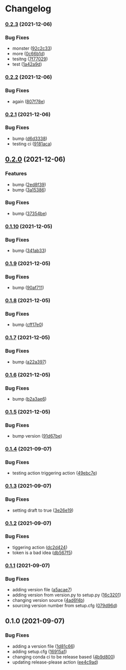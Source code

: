 # Changelog

### [0.2.3](https://www.github.com/lachlangrose/python_template/compare/v0.2.2...v0.2.3) (2021-12-06)


### Bug Fixes

* monster ([92c2c33](https://www.github.com/lachlangrose/python_template/commit/92c2c3367d0ce79fc200f9579d74f037b7a9e570))
* more ([0c66b1d](https://www.github.com/lachlangrose/python_template/commit/0c66b1da9bae9a80f8a64d81f33abb651c9e9246))
* tesitng ([7f77029](https://www.github.com/lachlangrose/python_template/commit/7f77029501474e8d28c296de7b304300158cea8f))
* test ([1a42a9d](https://www.github.com/lachlangrose/python_template/commit/1a42a9d55578796009f1437fe42a73794b7d54f2))

### [0.2.2](https://www.github.com/lachlangrose/python_template/compare/v0.2.1...v0.2.2) (2021-12-06)


### Bug Fixes

* again ([807f78e](https://www.github.com/lachlangrose/python_template/commit/807f78e16f2c5a802747106447e76940ec2a57d2))

### [0.2.1](https://www.github.com/lachlangrose/python_template/compare/v0.2.0...v0.2.1) (2021-12-06)


### Bug Fixes

* bump ([d6d3338](https://www.github.com/lachlangrose/python_template/commit/d6d333875f0bf85e1923293d07b6cfe0bacd06af))
* testing ci ([9181aca](https://www.github.com/lachlangrose/python_template/commit/9181aca40fe7f587d9fdaab5c43783554a2fa374))

## [0.2.0](https://www.github.com/lachlangrose/python_template/compare/v0.1.10...v0.2.0) (2021-12-06)


### Features

* bump ([2ed8f39](https://www.github.com/lachlangrose/python_template/commit/2ed8f398d0ea4ce053f4fbe05df8f9f1b9a2695b))
* bump ([3a15386](https://www.github.com/lachlangrose/python_template/commit/3a153869be1e3f01b597149e96cb3b83787e99ae))


### Bug Fixes

* bump ([37354be](https://www.github.com/lachlangrose/python_template/commit/37354be5bb353a0c065f1903df17ed45025dec18))

### [0.1.10](https://www.github.com/lachlangrose/python_template/compare/v0.1.9...v0.1.10) (2021-12-05)


### Bug Fixes

* bump ([341ab33](https://www.github.com/lachlangrose/python_template/commit/341ab3342e63d6d72b181a5ce9a1efdb14047e07))

### [0.1.9](https://www.github.com/lachlangrose/python_template/compare/v0.1.8...v0.1.9) (2021-12-05)


### Bug Fixes

* bump ([90af711](https://www.github.com/lachlangrose/python_template/commit/90af7115bfe45ce013546678d1825bc6481dcbac))

### [0.1.8](https://www.github.com/lachlangrose/python_template/compare/v0.1.7...v0.1.8) (2021-12-05)


### Bug Fixes

* bump ([cff17e0](https://www.github.com/lachlangrose/python_template/commit/cff17e0926554324c9606a31c53f160d29b9cf99))

### [0.1.7](https://www.github.com/lachlangrose/python_template/compare/v0.1.6...v0.1.7) (2021-12-05)


### Bug Fixes

* bump ([a22a397](https://www.github.com/lachlangrose/python_template/commit/a22a3978ca600d41b73eee70ac423864c201529a))

### [0.1.6](https://www.github.com/lachlangrose/python_template/compare/v0.1.5...v0.1.6) (2021-12-05)


### Bug Fixes

* bump ([b2a3ae6](https://www.github.com/lachlangrose/python_template/commit/b2a3ae6fa14a0649ba6fb5dc499319edbcb53229))

### [0.1.5](https://www.github.com/lachlangrose/python_template/compare/v0.1.4...v0.1.5) (2021-12-05)


### Bug Fixes

* bump version ([91d67be](https://www.github.com/lachlangrose/python_template/commit/91d67be3e566e9da442c139db29547abaa7d450d))

### [0.1.4](https://www.github.com/lachlangrose/python_template/compare/v0.1.3...v0.1.4) (2021-09-07)


### Bug Fixes

* testing action triggering action ([49ebc7e](https://www.github.com/lachlangrose/python_template/commit/49ebc7e05d788523c825682c31bafdb22d11d7f3))

### [0.1.3](https://www.github.com/lachlangrose/python_template/compare/v0.1.2...v0.1.3) (2021-09-07)


### Bug Fixes

* setting draft to true ([3e26e19](https://www.github.com/lachlangrose/python_template/commit/3e26e19652ebb74992acf05fc9977b054cded6db))

### [0.1.2](https://www.github.com/lachlangrose/python_template/compare/v0.1.1...v0.1.2) (2021-09-07)


### Bug Fixes

* tiggering action ([dc2d424](https://www.github.com/lachlangrose/python_template/commit/dc2d424ce02f2d99b214bf4ed0059dfdb76069f6))
* token is a bad idea ([db567f5](https://www.github.com/lachlangrose/python_template/commit/db567f53b0d67d5d46019f3bcdc1bdccc5d93816))

### [0.1.1](https://www.github.com/lachlangrose/python_template/compare/v0.1.0...v0.1.1) (2021-09-07)


### Bug Fixes

* adding version file ([a5acae7](https://www.github.com/lachlangrose/python_template/commit/a5acae737dc88899f730360ef58cb3e67baacc83))
* adding version from version.py to setup.py ([16c3201](https://www.github.com/lachlangrose/python_template/commit/16c3201cd7f95829af402cbb25defea8f455dea0))
* changing version source ([4ad6f4b](https://www.github.com/lachlangrose/python_template/commit/4ad6f4bc1423b697399dbae52c8b9534b38231b3))
* sourcing version number from setup.cfg ([079d96d](https://www.github.com/lachlangrose/python_template/commit/079d96d107dd6a0f094f00e909ca97e71f3f6807))

## 0.1.0 (2021-09-07)


### Bug Fixes

* adding a version file ([1d81c66](https://www.github.com/lachlangrose/python_template/commit/1d81c66bdc312a16bf39245a016644c2cbb958c8))
* adding setup.cfg ([16915a1](https://www.github.com/lachlangrose/python_template/commit/16915a12b0cca920ae57e1221659ab4469bc4c1e))
* changing conda ci to be release based ([4b9d800](https://www.github.com/lachlangrose/python_template/commit/4b9d80053a17cade6fc039e766c57e82fb7d5291))
* updating release-please action ([ee4c9ad](https://www.github.com/lachlangrose/python_template/commit/ee4c9add26e5dc9513968246cc6fe7dcf13084dd))
